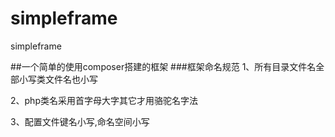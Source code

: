 # simpleframe
simpleframe

##一个简单的使用composer搭建的框架
###框架命名规范
1、所有目录文件名全部小写类文件名也小写

2、php类名采用首字母大字其它才用骆驼名字法

3、配置文件键名小写,命名空间小写